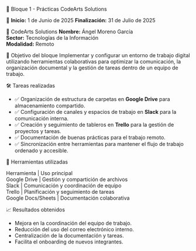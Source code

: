 🧩 Bloque 1 - Prácticas CodeArts Solutions

📅 
**Inicio:** 1 de Junio de 2025 
**Finalización:** 31 de Julio de 2025

🏢 CodeArts Solutions
**Nombre:** Ángel Moreno García   
**Sector:** Tecnologías de la Información  
**Modalidad:** Remoto

🎯 Objetivo del bloque
Implementar y configurar un entorno de trabajo digital utilizando herramientas colaborativas para optimizar la comunicación, la organización documental y la gestión de tareas dentro de un equipo de trabajo.

🛠️ Tareas realizadas

- ✅ Organización de estructura de carpetas en **Google Drive** para almacenamiento compartido.
- ✅ Configuración de canales y espacios de trabajo en **Slack** para la comunicación interna.
- ✅ Creación y seguimiento de tableros en **Trello** para la gestión de proyectos y tareas.
- ✅ Documentación de buenas prácticas para el trabajo remoto.
- ✅ Sincronización entre herramientas para mantener el flujo de trabajo ordenado y accesible.

🧰 Herramientas utilizadas

 Herramienta      | Uso principal                          
 Google Drive     | Gestión y compartición de archivos     
 Slack            | Comunicación y coordinación de equipo  
 Trello           | Planificación y seguimiento de tareas  
 Google Docs/Sheets | Documentación colaborativa           

📈 Resultados obtenidos

- Mejora en la coordinación del equipo de trabajo.
- Reducción del uso del correo electrónico interno.
- Centralización de la documentación y tareas.
- Facilita el onboarding de nuevos integrantes.



